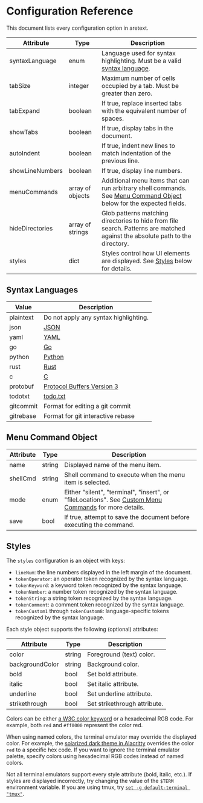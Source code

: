 Configuration Reference
=======================

This document lists every configuration option in aretext.

| Attribute       | Type             | Description                                                                                                                                 |
|-----------------|------------------|---------------------------------------------------------------------------------------------------------------------------------------------|
| syntaxLanguage  | enum             | Language used for syntax highlighting. Must be a valid [syntax language](#syntax-languages).                                                |
| tabSize         | integer          | Maximum number of cells occupied by a tab. Must be greater than zero.                                                                       |
| tabExpand       | boolean          | If true, replace inserted tabs with the equivalent number of spaces.                                                                        |
| showTabs        | boolean          | If true, display tabs in the document.                                                                                                      |
| autoIndent      | boolean          | If true, indent new lines to match indentation of the previous line.                                                                        |
| showLineNumbers | boolean          | If true, display line numbers.                                                                                                              |
| menuCommands    | array of objects | Additional menu items that can run arbitrary shell commands. See [Menu Command Object](#menu-command-object) below for the expected fields. |
| hideDirectories | array of strings | Glob patterns matching directories to hide from file search. Patterns are matched against the absolute path to the directory.               |
| styles          | dict             | Styles control how UI elements are displayed. See [Styles](#styles) below for details.                                                      |

Syntax Languages
----------------

| Value     | Description                                                                              |
|-----------|------------------------------------------------------------------------------------------|
| plaintext | Do not apply any syntax highlighting.                                                    |
| json      | [JSON](https://www.json.org/json-en.html)                                                |
| yaml      | [YAML](https://yaml.org/spec/)                                                           |
| go        | [Go](https://golang.org/ref/spec)                                                        |
| python    | [Python](https://docs.python.org/3/reference/)                                           |
| rust      | [Rust](https://doc.rust-lang.org/stable/reference/)                                      |
| c         | [C](http://www.gnu.org/software/gnu-c-manual/gnu-c-manual.html)                          |
| protobuf  | [Protocol Buffers Version 3](https://developers.google.com/protocol-buffers/docs/proto3) |
| todotxt   | [todo.txt](https://github.com/todotxt/todo.txt)                                          |
| gitcommit | Format for editing a git commit                                                          |
| gitrebase | Format for git interactive rebase                                                        |

Menu Command Object
-------------------

| Attribute | Type   | Description                                                                                                                      |
|-----------|--------|----------------------------------------------------------------------------------------------------------------------------------|
| name      | string | Displayed name of the menu item.                                                                                                 |
| shellCmd  | string | Shell command to execute when the menu item is selected.                                                                         |
| mode      | enum   | Either "silent", "terminal", "insert", or "fileLocations". See [Custom Menu Commands](custom-menu-commands.md) for more details. |
| save      | bool   | If true, attempt to save the document before executing the command.                                                              |

Styles
------

The `styles` configuration is an object with keys:

-	`lineNum`: the line numbers displayed in the left margin of the document.
-	`tokenOperator`: an operator token recognized by the syntax language.
-	`tokenKeyword`: a keyword token recognized by the syntax language.
-	`tokenNumber`: a number token recognized by the syntax language.
-	`tokenString`: a string token recognized by the syntax language.
-	`tokenComment`: a comment token recognized by the syntax language.
-	`tokenCustom1` through `tokenCustom8`: language-specific tokens recognized by the syntax language.

Each style object supports the following (optional) attributes:

| Attribute       | Type   | Description                  |
|-----------------|--------|------------------------------|
| color           | string | Foreground (text) color.     |
| backgroundColor | string | Background color.            |
| bold            | bool   | Set bold attribute.          |
| italic          | bool   | Set italic attribute.        |
| underline       | bool   | Set underline attribute.     |
| strikethrough   | bool   | Set strikethrough attribute. |

Colors can be either [a W3C color keyword](https://www.w3.org/wiki/CSS/Properties/color/keywords) or a hexadecimal RGB code. For example, both `red` and `#ff0000` represent the color red.

When using named colors, the terminal emulator may override the displayed color. For example, the [solarized dark theme in Alacritty](https://github.com/eendroroy/alacritty-theme/blob/06c3920d35dbbe3de35183b0512f9406041d681b/themes/solarized_dark.yaml) overrides the color `red` to a specific hex code. If you want to ignore the terminal emulator palette, specify colors using hexadecimal RGB codes instead of named colors.

Not all terminal emulators support every style attribute (bold, italic, etc.). If styles are displayed incorrectly, try changing the value of the `$TERM` environment variable. If you are using tmux, try [`set -g default-terminal "tmux"`](https://github.com/tmux/tmux/wiki/FAQ#i-dont-see-italics-or-italics-and-reverse-are-the-wrong-way-round).
